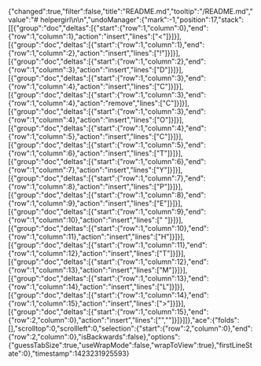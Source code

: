 {"changed":true,"filter":false,"title":"README.md","tooltip":"/README.md","value":"# helpergirl\n<!DOCTYPE HTML>\n","undoManager":{"mark":-1,"position":17,"stack":[[{"group":"doc","deltas":[{"start":{"row":1,"column":0},"end":{"row":1,"column":1},"action":"insert","lines":["<"]}]}],[{"group":"doc","deltas":[{"start":{"row":1,"column":1},"end":{"row":1,"column":2},"action":"insert","lines":["!"]}]}],[{"group":"doc","deltas":[{"start":{"row":1,"column":2},"end":{"row":1,"column":3},"action":"insert","lines":["D"]}]}],[{"group":"doc","deltas":[{"start":{"row":1,"column":3},"end":{"row":1,"column":4},"action":"insert","lines":["C"]}]}],[{"group":"doc","deltas":[{"start":{"row":1,"column":3},"end":{"row":1,"column":4},"action":"remove","lines":["C"]}]}],[{"group":"doc","deltas":[{"start":{"row":1,"column":3},"end":{"row":1,"column":4},"action":"insert","lines":["O"]}]}],[{"group":"doc","deltas":[{"start":{"row":1,"column":4},"end":{"row":1,"column":5},"action":"insert","lines":["C"]}]}],[{"group":"doc","deltas":[{"start":{"row":1,"column":5},"end":{"row":1,"column":6},"action":"insert","lines":["T"]}]}],[{"group":"doc","deltas":[{"start":{"row":1,"column":6},"end":{"row":1,"column":7},"action":"insert","lines":["Y"]}]}],[{"group":"doc","deltas":[{"start":{"row":1,"column":7},"end":{"row":1,"column":8},"action":"insert","lines":["P"]}]}],[{"group":"doc","deltas":[{"start":{"row":1,"column":8},"end":{"row":1,"column":9},"action":"insert","lines":["E"]}]}],[{"group":"doc","deltas":[{"start":{"row":1,"column":9},"end":{"row":1,"column":10},"action":"insert","lines":[" "]}]}],[{"group":"doc","deltas":[{"start":{"row":1,"column":10},"end":{"row":1,"column":11},"action":"insert","lines":["H"]}]}],[{"group":"doc","deltas":[{"start":{"row":1,"column":11},"end":{"row":1,"column":12},"action":"insert","lines":["T"]}]}],[{"group":"doc","deltas":[{"start":{"row":1,"column":12},"end":{"row":1,"column":13},"action":"insert","lines":["M"]}]}],[{"group":"doc","deltas":[{"start":{"row":1,"column":13},"end":{"row":1,"column":14},"action":"insert","lines":["L"]}]}],[{"group":"doc","deltas":[{"start":{"row":1,"column":14},"end":{"row":1,"column":15},"action":"insert","lines":[">"]}]}],[{"group":"doc","deltas":[{"start":{"row":1,"column":15},"end":{"row":2,"column":0},"action":"insert","lines":["",""]}]}]]},"ace":{"folds":[],"scrolltop":0,"scrollleft":0,"selection":{"start":{"row":2,"column":0},"end":{"row":2,"column":0},"isBackwards":false},"options":{"guessTabSize":true,"useWrapMode":false,"wrapToView":true},"firstLineState":0},"timestamp":1423231925593}